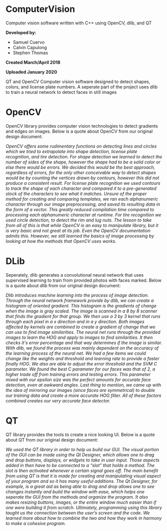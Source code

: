 # ComputerVision
Computer vision software written with C++ using OpenCV, dlib, and QT

**Developed by:**
* Samuel Cuervo
* Calvin Capulong
* Stephen Thomas

**Created March/April 2018**

**Uploaded January 2020**

QT and OpenCV Computer vision software designed to detect shapes, colors, and license plate numbers.
A seperate part of the project uses dlib to train a neural network to detect faces in still images

# OpenCV
OpenCV library provides computer vision technologies to detect gradients and edges on images. Below is a quote about OpenCV from our original design document:

*OpenCV offers some rudimentary functions on detecting lines and circles which we tried to extrapolate into shape detection, license plate recognition, and tire detection. For shape detection we learned to detect the number of sides of the shape, however the shape had to be a solid color or else there would be errors. We decided this would be the best approach, regardless of errors, for the only other conceivable way to detect shapes would be by counting the vertices drawn by contours, however this did not produce a consistent result. For license plate recognition we used contours to track the shape of each character and compared it to a pre-generated stock of the characters to see what it matches. Unsure of the proper method for creating and comparing templates, we ran each alphanumeric character through our image preprocessing, and saved its resulting data in the form of a vector. This greatly reduced compilation time compared to processing each alphanumeric character at runtime. For tire recognition we used circle detection, to detect the rim and lug nuts. The lesson to take from all of this is that while OpenCV is an easy to manipulate library, but it is very basic and not great at its job. Even the OpenCV documentation admits this. However, we still learned the basics of image processing by looking at how the methods that OpenCV uses works.*

# DLib
Seperately, dlib generates a convolutional neural network that uses supervised learning to train from provided photos with faces marked. Below is a quote about dlib from our original design document:

*Dlib introduces machine learning into the process of image detection. Through the neural network framework provide by dlib, we can create a histogram of oriented gradient. This histogram is the gradients of change when the image is gray scaled. The image is scanned in a 8 by 8 scanner that finds the gradient for that group. We then use a 3 by 3 kernel that runs through each pixel in a x direction and in a y direction. Both images affected by kernels are combined to create a gradient of change that we can use to find image similarities. The neural net runs through the provided images to learn the HOG and apply to images to find similarities. It then checks it's error percentage and that way determines if the image is similar. With dlib, we found the process was mainly dependent on the accuracy of the learning process of the neural net. We had a few items we could change like the weights and threshold and learning rate to provide a faster finally HOG. We also are able to adjust the error threshold and the SVM C parameter. We found the best C parameter for our faces was that of 2, a higher trade off from training errors and testing errors. This parameter mixed with our epsilon size was the perfect amounts for accurate face detection, even at awkward angles. Last thing to mention, we came up with the idea of mirroring our images (since faces are symmetrical) to double our training data and create a more accurate HOG filter. All of these factors combined creates our very accurate face detector.*

# QT
QT library provides the tools to create a nice looking UI. Below is a quote about QT from our original design document:

*We used the QT library in order to help us build our GUI. The visual portion of the GUI can be made using the Qt Designer, which allows one to drag and drop buttons, displays, or widgets to take in user input. Those aspects added in then have to be connected to a “slot” that holds a method. The slot is then activated whenever a certain signal goes off. The main benefit from using QT is that it is made for creating and manipulating visual aspect of your program and so it has many useful additions. The Qt Designer, for example, is a great aid as being able to drag and drop allows one to see changes instantly and build the window with ease, which helps one seperate the GUI from the methods and organize the program. It also makes resizing buttons, images, or the entire window much easier than if one were building it from scratch. Ultimately, programming using this library taught us the connection between the user’s screen and the code. We learned more about how to combine the two and how they work in harmony to make a cohesive program.*
